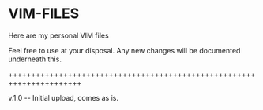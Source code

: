 # VIM-FILES

Here are my personal VIM files

Feel free to use at your disposal. Any new changes will be documented
underneath this.

++++++++++++++++++++++++++++++++++++++++++++++++++++++++++++++++++++++

v.1.0 -- Initial upload, comes as is.
